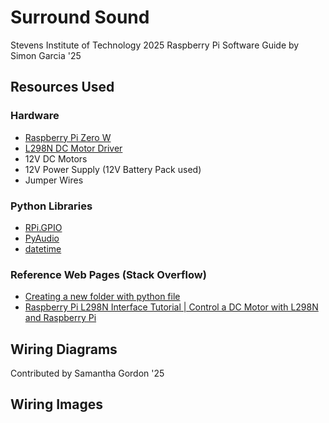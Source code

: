 # Surround Sound

Stevens Institute of Technology 2025
Raspberry Pi Software Guide by Simon Garcia '25

## Resources Used

### Hardware

- [Raspberry Pi Zero W](https://www.raspberrypi.com/products/raspberry-pi-zero-w/)
- [L298N DC Motor Driver](https://components101.com/modules/l293n-motor-driver-module)
- 12V DC Motors
- 12V Power Supply (12V Battery Pack used)
- Jumper Wires

### Python Libraries

- [RPi.GPIO](https://pypi.org/project/RPi.GPIO/)
- [PyAudio](https://people.csail.mit.edu/hubert/pyaudio/docs/)
- [datetime](https://docs.python.org/3/library/datetime.html)

### Reference Web Pages (Stack Overflow)
- [Creating a new folder with python file](https://stackoverflow.com/questions/1274405/how-to-create-new-folder)
- [Raspberry Pi L298N Interface Tutorial | Control a DC Motor with L298N and Raspberry Pi](https://www.electronicshub.org/raspberry-pi-l298n-interface-tutorial-control-dc-motor-l298n-raspberry-pi/)

## Wiring Diagrams

Contributed by Samantha Gordon '25


## Wiring Images